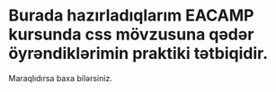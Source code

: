 # Burada hazırladıqlarım EACAMP kursunda css mövzusuna qədər öyrəndiklərimin praktiki tətbiqidir.
Maraqlıdırsa baxa bilərsiniz.
